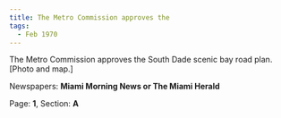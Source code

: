 ```yaml
---  
title: The Metro Commission approves the  
tags:  
  - Feb 1970  
---  
```

  
The Metro Commission approves the South Dade scenic bay road plan. [Photo and map.]  
  
Newspapers: **Miami Morning News or The Miami Herald**  
  
Page: **1**, Section: **A** 
